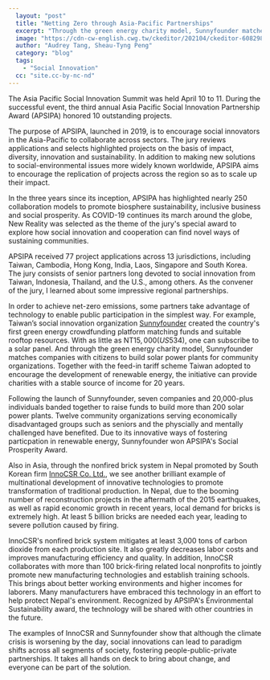 ```yaml
---
  layout: "post"
  title: "Netting Zero through Asia-Pacific Partnerships"
  excerpt: "Through the green energy charity model, Sunnyfounder matches companies with citizens to build solar power plants for community organizations."
  image: "https://cdn-cw-english.cwg.tw/ckeditor/202104/ckeditor-608298261dcba.jpeg"
  author: "Audrey Tang, Sheau-Tyng Peng"
  category: "blog"
  tags: 
    - "Social Innovation"
  cc: "site.cc-by-nc-nd"
---
```


The Asia Pacific Social Innovation Summit was held April 10 to 11. During the successful event, the third annual Asia Pacific Social Innovation Partnership Award (APSIPA) honored 10 outstanding projects.

The purpose of APSIPA, launched in 2019, is to encourage social innovators in the Asia-Pacific to collaborate across sectors. The jury reviews applications and selects highlighted projects on the basis of impact, diversity, innovation and sustainability. In addition to making new solutions to social-environmental issues more widely known worldwide, APSIPA aims to encourage the replication of projects across the region so as to scale up their impact.

In the three years since its inception, APSIPA has highlighted nearly 250 collaboration models to promote biosphere sustainability, inclusive business and social prosperity. As COVID-19 continues its march around the globe, New Reality was selected as the theme of the jury's special award to explore how social innovation and cooperation can find novel ways of sustaining communities.

APSIPA received 77 project applications across 13 jurisdictions, including Taiwan, Cambodia, Hong Kong, India, Laos, Singapore and South Korea. The jury consists of senior partners long devoted to social innovation from Taiwan, Indonesia, Thailand, and the U.S., among others. As the convener of the jury, I learned about some impressive regional partnerships.

In order to achieve net-zero emissions, some partners take advantage of technology to enable public participation in the simplest way. For example, Taiwan’s social innovation organization [Sunnyfounder](https://www.sunnyfounder.com/media_coverages/115) created the country's first green energy crowdfunding platform matching funds and suitable rooftop resources. With as little as NT$15,000 (US$534), one can subscribe to a solar panel. And through the green energy charity model, Sunnyfounder matches companies with citizens to build solar power plants for community organizations. Together with the feed-in tariff scheme Taiwan adopted to encourage the development of renewable energy, the initiative can provide charities with a stable source of income for 20 years.

Following the launch of Sunnyfounder, seven companies and 20,000-plus individuals banded together to raise funds to build more than 200 solar power plants. Twelve community organizations serving economically disadvantaged groups such as seniors and the physcially and mentally challenged have benefited. Due to its innovative ways of fostering particpation in renewable energy, Sunnyfounder won APSIPA's Social Prosperity Award.

Also in Asia, through the nonfired brick system in Nepal promoted by South Korean firm [InnoCSR Co. Ltd.](https://www.innocsr.com/), we see another brilliant example of multinational development of innovative technologies to promote transformation of traditional production. In Nepal, due to the booming number of reconstruction projects in the aftermath of the 2015 earthquakes, as well as rapid economic growth in recent years, local demand for bricks is extremely high. At least 5 billion bricks are needed each year, leading to severe pollution caused by firing.

InnoCSR's nonfired brick system mitigates at least 3,000 tons of carbon dioxide from each production site. It also greatly decreases labor costs and improves manufacturing efficiency and quality. In addition, InnoCSR collaborates with more than 100 brick-firing related local nonprofits to jointly promote new manufacturing technologies and establish training schools. This brings about better working environments and higher incomes for laborers. Many manufacturers have embraced this technology in an effort to help protect Nepal's environment. Recognized by APSIPA's Environmental Sustainability award, the technology will be shared with other countries in the future.

The examples of InnoCSR and Sunnyfounder show that although the climate crisis is worsening by the day, social innovations can lead to paradigm shifts across all segments of society, fostering people-public-private partnerships. It takes all hands on deck to bring about change, and everyone can be part of the solution.
